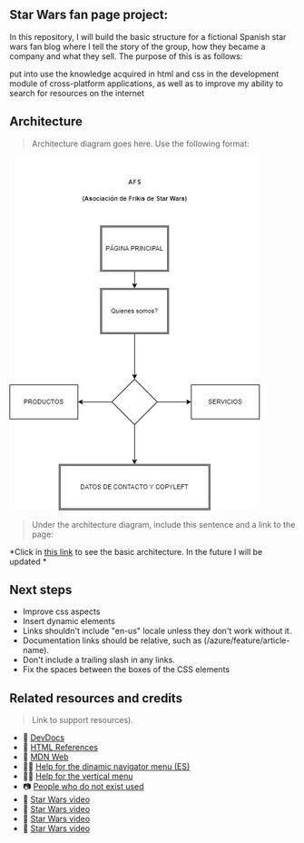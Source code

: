 ## Star Wars fan page project:

In this repository, I will build the basic structure for a fictional Spanish star wars fan blog where I tell the story of the group, how they became a company and what they sell. The purpose of this is as follows:

put into use the knowledge acquired in html and css in the development module of cross-platform applications, as well as to improve my ability to search for resources on the internet

## Architecture

> Architecture diagram goes here. Use the following format:

![Diagram of the <AFS_Page> architecture.](https://github.com/GreenyHat/testingPage/blob/master/SCHEMA.drawio.png)

> Under the architecture diagram, include this sentence and a link to the page: 

*Click in [this link](https://greenyhat.github.io/StarWars/AfsPage.html) to see the basic architecture. In the future I will be updated
*


## Next steps

- Improve css aspects
- Insert dynamic elements
- Links shouldn't include "en-us" locale unless they don't work without it.
- Documentation links should be relative, such as (/azure/feature/article-name).
- Don't include a trailing slash in any links.
- Fix the spaces between the boxes of the CSS elements

  
## Related resources and credits

> Link to support resources).
  
  - :book: [DevDocs](https://devdocs.io)
  - :book: [HTML References](https://htmlreference.io/)
  - :book: [MDN Web](https://developer.mozilla.org/es/)
  - :student: [Help for the dinamic navigator menu (ES)](http://www.falconmasters.com/web-design/tutorial-menu-de-navegacion-fijo/)
  - :student: [Help for the vertical menu](https://www.w3schools.com/howto/tryit.asp?filename=tryhow_css_vertical_menu)
  - :camera: [People who do not exist used](https://this-person-does-not-exist.com/en)
  - :movie_camera: [Star Wars video](https://www.youtube.com/embed/ScyuT_r8ye0)
  - :movie_camera: [Star Wars video](https://www.youtube.com/embed/K52fEK1XZNo)
  - :movie_camera: [Star Wars video](https://www.youtube.com/embed/d4XKlhinUw4)
  - :movie_camera: [Star Wars video](https://www.youtube.com/embed/lf27ShX5_FA)
